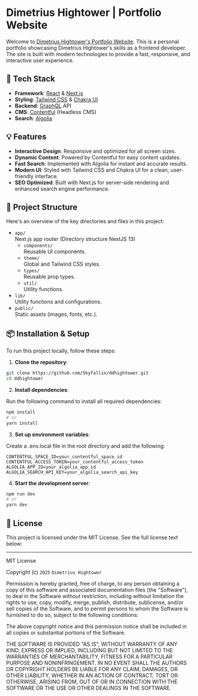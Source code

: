 # Dimetrius Hightower | Portfolio Website

Welcome to [Dimetrius Hightower's Portfolio Website](https://www.ddhightower.com/). This is a personal portfolio showcasing Dimetrius Hightower's skills as a frontend developer. The site is built with modern technologies to provide a fast, responsive, and interactive user experience.

## 🚀 Tech Stack

- **Framework**: [React](https://reactjs.org/) & [Next.js](https://nextjs.org/)
- **Styling**: [Tailwind CSS](https://tailwindcss.com/) & [Chakra UI](https://chakra-ui.com/)
- **Backend**: [GraphQL](https://graphql.org/) API
- **CMS**: [Contentful](https://www.contentful.com/) (Headless CMS)
- **Search**: [Algolia](https://www.algolia.com/)

## 💡 Features

- **Interactive Design**: Responsive and optimized for all screen sizes.
- **Dynamic Content**: Powered by Contentful for easy content updates.
- **Fast Search**: Implemented with Algolia for instant and accurate results.
- **Modern UI**: Styled with Tailwind CSS and Chakra UI for a clean, user-friendly interface.
- **SEO Optimized**: Built with Next.js for server-side rendering and enhanced search engine performance.

## 📂 Project Structure

Here's an overview of the key directories and files in this project:

- `app/`  
  Next.js app router (Directory structure NextJS 13)
  - `components/`  
  Reusable UI components.
  - `theme/`  
  Global and Tailwind CSS styles.
  - `types/`  
  Reusable prop types.
  - `util/`  
  Utility functions.
- `lib/`  
  Utility functions and configurations.
- `public/`  
  Static assets (images, fonts, etc.).

## 📦 Installation & Setup

To run this project locally, follow these steps:

1. **Clone the repository**:

 ```bash
 git clone https://github.com/Skyfallin/ddhightower.git
 cd ddhightower
 ```

2. **Install dependencies**:

Run the following command to install all required dependencies:

```bash
npm install
# or
yarn install
```

3. **Set up environment variables**:

Create a .env.local file in the root directory and add the following:

```Dotenv
CONTENTFUL_SPACE_ID=your_contentful_space_id
CONTENTFUL_ACCESS_TOKEN=your_contentful_access_token
ALGOLIA_APP_ID=your_algolia_app_id
ALGOLIA_SEARCH_API_KEY=your_algolia_search_api_key
```

4. **Start the development server**:

```bash
npm run dev
# or
yarn dev
```

## 📜 License

This project is licensed under the MIT License. See the full license text below:

---

MIT License

Copyright (c) `2025` `Dimetrius Hightower`

Permission is hereby granted, free of charge, to any person obtaining a copy of this software and associated documentation files (the "Software"), to deal in the Software without restriction, including without limitation the rights to use, copy, modify, merge, publish, distribute, sublicense, and/or sell copies of the Software, and to permit persons to whom the Software is furnished to do so, subject to the following conditions:

The above copyright notice and this permission notice shall be included in all copies or substantial portions of the Software.

THE SOFTWARE IS PROVIDED "AS IS", WITHOUT WARRANTY OF ANY KIND, EXPRESS OR IMPLIED, INCLUDING BUT NOT LIMITED TO THE WARRANTIES OF MERCHANTABILITY, FITNESS FOR A PARTICULAR PURPOSE AND NONINFRINGEMENT. IN NO EVENT SHALL THE AUTHORS OR COPYRIGHT HOLDERS BE LIABLE FOR ANY CLAIM, DAMAGES, OR OTHER LIABILITY, WHETHER IN AN ACTION OF CONTRACT, TORT OR OTHERWISE, ARISING FROM, OUT OF OR IN CONNECTION WITH THE SOFTWARE OR THE USE OR OTHER DEALINGS IN THE SOFTWARE.
